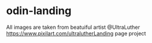 # odin-landing
All images are taken from beatuiful artist @UltraLuther
https://www.pixilart.com/ultralutherLanding page project

